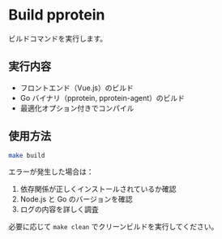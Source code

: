 # Build pprotein

ビルドコマンドを実行します。

## 実行内容
- フロントエンド（Vue.js）のビルド
- Go バイナリ（pprotein, pprotein-agent）のビルド
- 最適化オプション付きでコンパイル

## 使用方法
```bash
make build
```

エラーが発生した場合は：
1. 依存関係が正しくインストールされているか確認
2. Node.js と Go のバージョンを確認
3. ログの内容を詳しく調査

必要に応じて `make clean` でクリーンビルドを実行してください。
